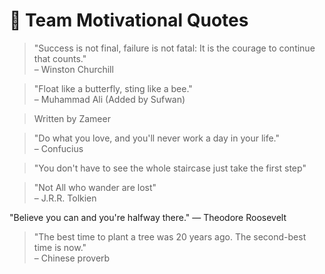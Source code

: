 # 🌟 Team Motivational Quotes

> "Success is not final, failure is not fatal: It is the courage to continue that counts."  
– Winston Churchill


> "Float like a butterfly, sting like a bee."  
– Muhammad Ali (Added by Sufwan)

<!-- ✨ Techlings, add your motivational quote below this line. One per person! -->
> Written by Zameer

> "Do what you love, and you'll never work a day in your life."  
– Confucius

> "You don't have to see the whole staircase just take the first step"

> "Not All who wander are lost"  
– J.R.R. Tolkien


"Believe you can and you're halfway there." — Theodore Roosevelt

> "The best time to plant a tree was 20 years ago. The second-best time is now."  
– Chinese proverb

